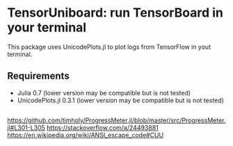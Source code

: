 # TensorUniboard: run TensorBoard in your terminal

This package uses UnicodePlots.jl to plot logs from TensorFlow in yout terminal.

## Requirements

- Julia 0.7 (lower version may be compatible but is not tested)
- UnicodePlots.jl 0.3.1 (lower version may be compatible but is not tested)

## 

https://github.com/timholy/ProgressMeter.jl/blob/master/src/ProgressMeter.jl#L301-L305
https://stackoverflow.com/a/24493881
https://en.wikipedia.org/wiki/ANSI_escape_code#CUU
